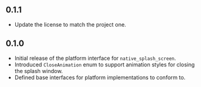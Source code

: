 ## 0.1.1

- Update the license to match the project one.

## 0.1.0

- Initial release of the platform interface for `native_splash_screen`.
- Introduced `CloseAnimation` enum to support animation styles for closing the splash window.
- Defined base interfaces for platform implementations to conform to.
